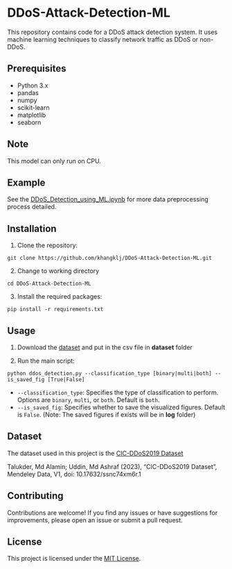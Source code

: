 # DDoS-Attack-Detection-ML

This repository contains code for a DDoS attack detection system. It uses machine learning techniques to classify network traffic as DDoS or non-DDoS.

## Prerequisites

- Python 3.x
- pandas
- numpy
- scikit-learn
- matplotlib
- seaborn

## Note
This model can only run on CPU.


## Example

See the [DDoS_Detection_using_ML.ipynb](https://github.com/khangklj/DDoS-Attack-Detection-ML/tree/main/examples/DDoS_Detection_using_ML.ipynb) for more data preprocessing process detailed.

## Installation

1. Clone the repository:
```
git clone https://github.com/khangklj/DDoS-Attack-Detection-ML.git
```

2. Change to working directory
```
cd DDoS-Attack-Detection-ML
```

3. Install the required packages:
```
pip install -r requirements.txt
```


## Usage

1. Download the [dataset](https://github.com/khangklj/DDoS-Attack-Detection-ML#dataset) and put in the 
csv file in **dataset** folder

2. Run the main script:
```
python ddos_detection.py --classification_type [binary|multi|both] --is_saved_fig [True|False]
```

- `--classification_type`: Specifies the type of classification to perform. Options are `binary`, `multi`, or `both`. Default is `both`.
- `--is_saved_fig`: Specifies whether to save the visualized figures. Default is `False`. (Note: The saved figures if exists will be in **log** folder)

## Dataset

The dataset used in this project is the [CIC-DDoS2019 Dataset](https://data.mendeley.com/datasets/ssnc74xm6r/1)

Talukder, Md Alamin; Uddin, Md Ashraf (2023), “CIC-DDoS2019 Dataset”, Mendeley Data, V1, doi: 10.17632/ssnc74xm6r.1


## Contributing

Contributions are welcome! If you find any issues or have suggestions for improvements, please open an issue or submit a pull request.

## License

This project is licensed under the [MIT License](LICENSE).
